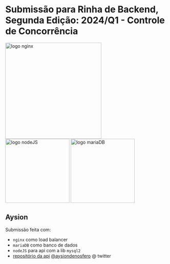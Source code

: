 # Submissão para Rinha de Backend, Segunda Edição: 2024/Q1 - Controle de Concorrência

<img src="https://upload.wikimedia.org/wikipedia/commons/c/c5/Nginx_logo.svg" alt="logo nginx" width="300" height="auto">
<br />
<img src="https://upload.wikimedia.org/wikipedia/commons/7/7e/Node.js_logo_2015.svg" alt="logo nodeJS" width="200" height="auto">
<img src="https://upload.wikimedia.org/wikipedia/commons/6/68/Mariadb-seal-browntext.svg" alt="logo mariaDB" width="200" height="auto">


## Aysion
Submissão feita com:
- `nginx` como load balancer
- `mariaDB` como banco de dados
- `nodeJS` para api com a lib `mysql2`
- [repositório da api](https://github.com/aysion/rinha_de_backend_2024_q1-nodejs)
[@aysiondenosfero](https://twitter.com/aysiondenosfero) @ twitter
